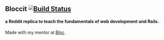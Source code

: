 ## Bloccit  [![Build Status](https://travis-ci.org/johlym/bloccit.svg?branch=master)](https://travis-ci.org/johlym/bloccit)
#### a Reddit replica to teach the fundamentals of web development and Rails.

Made with my mentor at [Bloc](http://bloc.io)

